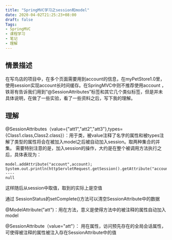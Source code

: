 ```yaml
---
title: "SpringMVC学习之session和model"
date: 2020-04-02T21:25:23+08:00
draft: false
Tags:
- SpringMVC
- 课程学习
- 笔记
- 理解
---
```


## 情景描述
在写鸟店的项目中，在多个页面需要用到account的信息，在myPetStore1.0里，使用session实现account长时间缓存。在SpringMVC中则不推荐使用account ， 铁哥有告诉我们用到“@SessionAttributes”标签和其它几个类似标签，但是并未具体说明，在做了一些实验，看了一些资料之后，写下我的理解。
## 理解
@SessionAttributes（value={"att1","att2","att3"},types={Class1.class,Class2.class}）：用于类，被value注释了名字的属性和被types注解了类型的属性将会在被加入model之后被自动加入session。取两种集合的并集。
需要特别注意的是，加入session的操作，大约是在整个被调用方法执行之后，具体表现为：
```
model.addAttribute("account",account);
System.out.println(httpServletRequest.getSession().getAttribute("account"));
----
null
```
这样随后从session中取值，取到的实际上是空值

通过 SessionStatus的setComplete()方法可以清空SessionAttribute中的数据

@ModelAttribute("att")：用在方法，意义是使得方法中的被注释的属性自动加入model

@SessionAttribute（value="att"）： 用在属性，访问预先存在的全局会话属性，可使得被注释的属性被注入存在SessionAttribute中的值